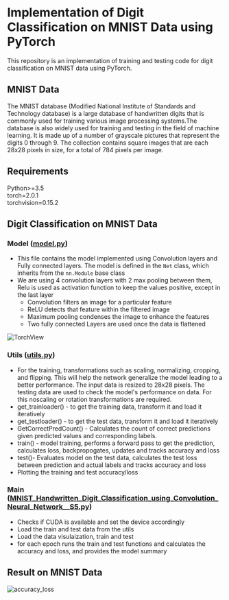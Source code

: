 # Implementation of Digit Classification on MNIST Data using PyTorch

This repository is an implementation of training and testing code for digit classification on MNIST data using PyTorch.

## MNIST Data
The MNIST database (Modified National Institute of Standards and Technology database) is a large database of handwritten digits that is commonly used for training various image processing systems.The database is also widely used for training and testing in the field of machine learning. It is made up of a number of grayscale pictures that represent the digits 0 through 9. The collection contains square images that are each 28x28 pixels in size, for a total of 784 pixels per image.

## Requirements
Python>=3.5
<br>
torch=2.0.1
</br>
torchvision=0.15.2

## Digit Classification on MNIST Data
### Model ([model.py](https://github.com/prarthanats/ERA/blob/main/S5_Assignment/model.py))
- This file contains the model implemented using Convolution layers and Fully connected layers. The model is defined in the `Net` class, which inherits from the `nn.Module` base class
- We are using 4 convolution layers with 2 max pooling between them, Relu is used as activation function to keep the values positive, except in the last layer
  - Convolution filters an image for a particular feature
  - ReLU detects that feature within the filtered image
  - Maximum pooling condenses the image to enhance the features
  - Two fully connected Layers are used once the data is flattened

![TorchView](https://github.com/prarthanats/ERA/assets/32382676/d17be825-583c-433c-a8b9-64e282b4a432)

### Utils ([utils.py](https://github.com/prarthanats/ERA/blob/main/S5_Assignment/utils.py))
- For the training, transformations such as scaling, normalizing, cropping, and flipping. This will help the network generalize the model leading to a better performance. The input data is resized to 28x28 pixels. The testing data are used to check the model's performance on data. For this noscaling or rotation transformations are required.
- get_trainloader() - to get the training data, transform it and load it iteratively
- get_testloader() - to get the test data, transform it and load it iteratively
- GetCorrectPredCount() - Calculates the count of correct predictions given predicted values and corresponding labels.
- train() - model training, performs a forward pass to get the prediction, calculates loss, backpropogates, updates and tracks accuracy and loss
- test()- Evaluates model on the test data, calculates the test loss between prediction and actual labels and tracks accuracy and loss
- Plotting the training and test accuracy/loss

### Main ([MNIST_Handwritten_Digit_Classification_using_Convolution_Neural_Network__S5.py](https://github.com/prarthanats/ERA/blob/main/S5_Assignment/MNIST_Handwritten_Digit_Classification_using_Convolution_Neural_Network__S5.ipynb))
- Checks if CUDA is available and set the device accordingly
- Load the train and test data from the utils
- Load the data visulaization, train and test
- for each epoch runs the train and test functions and calculates the accuracy and loss, and provides the model summary

## Result on MNIST Data
![accuracy_loss](https://github.com/prarthanats/ERA/assets/32382676/c8bb7800-016b-4282-b40a-cd61ba607220)
